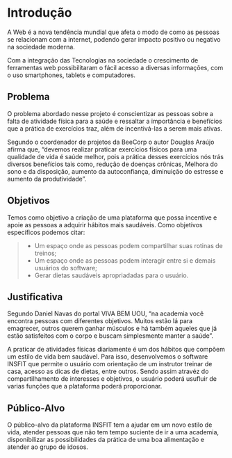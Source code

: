 # Introdução

A Web é a nova tendência mundial que afeta o modo de como as pessoas se relacionam com a internet, podendo gerar impacto positivo ou negativo na sociedade moderna.

Com a integração das Tecnologias na sociedade o crescimento de ferramentas web possibilitaram o fácil acesso a diversas informações, com o uso smartphones, tablets e computadores. 
 
## Problema

O problema abordado nesse projeto é conscientizar as pessoas sobre a falta de atividade física para a saúde e ressaltar a importância e benefícios que a prática de exercícios traz, além de incentivá-las a serem mais ativas.

Segundo o coordenador de projetos da BeeCorp o autor Douglas Araújo afirma que, “devemos realizar praticar exercícios físicos para uma qualidade de vida é saúde melhor, pois a prática desses exercícios nós trás diversos benefícios tais como, redução de doenças crônicas, Melhora do sono e da disposição, aumento da autoconfiança, diminuição do estresse e aumento da produtividade”.

## Objetivos

Temos como objetivo a criação de uma plataforma que possa incentive e apoie as pessoas a adquirir hábitos mais saudáveis. Como objetivos específicos podemos citar:

> - Um espaço onde as pessoas podem compartilhar suas rotinas de treinos; 
> - Um espaço onde as pessoas podem interagir entre si e demais usuários do software; 
> - Gerar dietas saudáveis apropriadadas para o usuário. 

## Justificativa

Segundo Daniel Navas do portal VIVA BEM UOU, “na academia você encontra pessoas com diferentes objetivos. Muitos estão lá para emagrecer, outros querem ganhar músculos e há também aqueles que já estão satisfeitos com o corpo e buscam simplesmente manter a saúde”. 

A praticar de atividades físicas diariamente é um dos hábitos que compõem um estilo de vida bem saudável. Para isso, desenvolvemos o software INSFIT que permite o usuário com orientação de um instrutor treinar de casa, acesso as dicas de dietas, entre outros. Sendo assim atravéz do compartilhamento de interesses e objetivos, o usuário poderá usufluir de varias funções que a plataforma poderá proporcionar.

## Público-Alvo

O público-alvo da plataforma INSFIT tem a ajudar em um novo estilo de vida, atender pessoas que não tem tempo suciente de ir a uma academia, disponibilizar as possibilidades da prática de uma boa alimentação e atender ao grupo de idosos.
